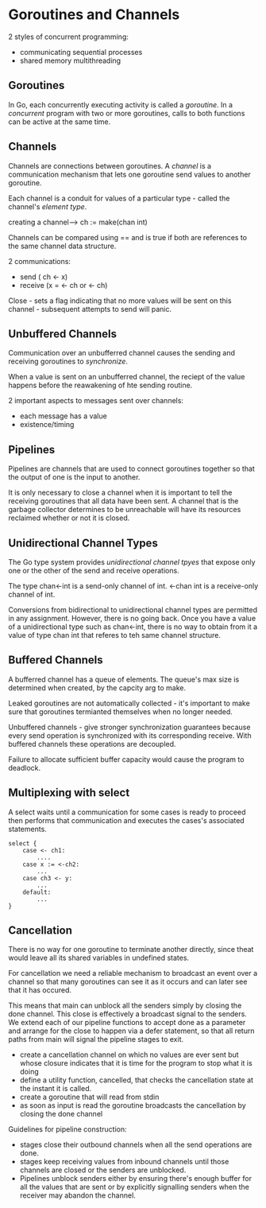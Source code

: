 # Goroutines and Channels 
2 styles of concurrent programming:
- communicating sequential processes
- shared memory multithreading

## Goroutines 
In Go, each concurrently executing activity is called a *goroutine*. 
In a *concurrent* program with two or more goroutines, calls to both functions can be active at the same time. 

## Channels
Channels are connections between goroutines. A *channel* is a communication mechanism that lets one goroutine send values to another goroutine. 

Each channel is a conduit for values of a particular type - called the channel's *element type*. 

creating a channel--> ch := make(chan int)

Channels can be compared using == and is true if both are references to the same channel data structure. 

2 communications:
- send ( ch <- x)
- receive (x = <- ch or <- ch)

Close - sets a flag indicating that no more values will be sent on this channel - subsequent attempts to send will panic. 

## Unbuffered Channels
Communication over an unbufferred channel causes the sending and receiving goroutines to *synchronize*. 

When a value is sent on an unbufferred channel, the reciept of the value happens before the reawakening of hte sending routine. 

2 important aspects to messages sent over channels:
- each message has a value
- existence/timing 

## Pipelines 
Pipelines are channels that are used to connect goroutines together so that the output of one is the input to another. 

It is only necessary to close a channel when it is important to tell the receiving goroutines that all data have been sent. A channel that is the garbage collector determines to be unreachable will have its resources reclaimed whether or not it is closed. 

## Unidirectional Channel Types 
The Go type system provides *unidirectional channel tpyes* that expose only one or the other of the send and receive operations. 

The type chan<-int is a send-only channel of int.
<-chan int is a receive-only channel of int. 

Conversions from bidirectional to unidirectional channel types are permitted in any assignment. However, there is no going back. Once you have a value of a unidirectional type such as chan<-int, there is no way to obtain from it a value of type chan int that referes to teh same channel structure. 

## Buffered Channels 
A bufferred channel has a queue of elements. The queue's max size is determined when created, by the capcity arg to make. 

Leaked goroutines are not automatically collected - it's important to make sure that goroutines termianted themselves when no longer needed. 

Unbuffered channels - give stronger synchronization guarantees because every send operation is synchronized with its corresponding receive.
With buffered channels these operations are decoupled. 

Failure to allocate sufficient buffer capacity would cause the program to deadlock. 
## Multiplexing with select 
A select waits until a communication for some cases is ready to proceed then performs that communication and executes the cases's associated statements. 
```
select {
    case <- ch1:
        ....
    case x := <-ch2:
        ...
    case ch3 <- y:
        ...
    default:
        ...
}

```

## Cancellation 
There is no way for one goroutine to terminate another directly, since theat would leave all its shared variables in undefined states.

For cancellation we need a reliable mechanism to broadcast an event over a channel so that many goroutines can see it as it occurs and can later see that it has occured. 

This means that main can unblock all the senders simply by closing the done channel. This close is effectively a broadcast signal to the senders. We extend each of our pipeline functions to accept done as a parameter and arrange for the close to happen via a defer statement, so that all return paths from main will signal the pipeline stages to exit.

- create a cancellation channel on which no values are ever sent but whose closure indicates that it is time for the program to stop what it is doing
- define a utility function, cancelled, that checks the cancellation state at the instant it is called.
- create a goroutine that will read from stdin
- as soon as input is read the goroutine broadcasts the cancellation by closing the done channel


Guidelines for pipeline construction:

- stages close their outbound channels when all the send operations are done.
- stages keep receiving values from inbound channels until those channels are closed or the senders are unblocked.
- Pipelines unblock senders either by ensuring there's enough buffer for all the values that are sent or by explicitly signalling senders when the receiver may abandon the channel.